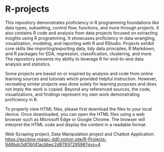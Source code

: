 # R-projects

This repository demonstrates proficiency in R programming foundations like data types, subsetting, control flow, functions, and more through projects. It also contains R code and analysis from data projects focused on extracting insights using R programming. It showcases proficiency in data wrangling, visualization, modeling, and reporting with R and RStudio. Projects exhibit core skills like importing/exporting data, tidy data principles, R Markdown, and R packages for EDA, regression, classification, clustering, and more. The repository presents my ability to leverage R for end-to-end data analysis and statistics.

Some projects are based on or inspired by analysis and code from online learning sources and tutorials which provided helpful instruction. However, recreating similar projects was done solely for learning purposes and does not imply the work is copied. Beyond any referenced sources, the code, visualizations, and findings represent my own work demonstrating proficiency in R.

To properly view HTML files, please first download the files to your local device. Once downloaded, you can open the HTML files using a web browser such as Microsoft Edge or Google Chrome. The browser will interpret the HTML code and display the content in a readable format.

Web Scraping project, Data Manipulation project and Chatbot Application: https://exciting-magic-dd0.notion.site/R-Projects-946bdc5df3b141acbbec2d8793729598?pvs=4
